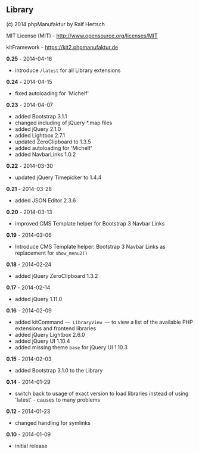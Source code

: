 ## Library

(c) 2014 phpManufaktur by Ralf Hertsch

MIT License (MIT) - <http://www.opensource.org/licenses/MIT>

kitFramework - <https://kit2.phpmanufaktur.de>

**0.25** - 2014-04-16

* introduce `/latest` for all Library extensions

**0.24** - 2014-04-15

* fixed autoloading for 'Michelf'

**0.23** - 2014-04-07

* added Bootstrap 3.1.1
* changed including of jQuery *.map files
* added jQuery 2.1.0
* added Lightbox 2.7.1
* updated ZeroClipboard to 1.3.5
* added autoloading for 'Michelf'
* added NavbarLinks 1.0.2

**0.22** - 2014-03-30

* updated jQuery Timepicker to 1.4.4

**0.21** - 2014-03-28

* added JSON Editor 2.3.6

**0.20** - 2014-03-13

* improved CMS Template helper for Bootstrap 3 Navbar Links

**0.19** - 2014-03-06

* Introduce CMS Template helper: Bootstrap 3 Navbar Links as replacement for `show_menu2()`

**0.18** - 2014-02-24

* added jQuery ZeroClipboard 1.3.2

**0.17** - 2014-02-14

* added jQuery 1.11.0

**0.16** - 2014-02-09

* added kitCommand `~~ LibraryView ~~` to view a list of the available PHP extensions and frontend libraries
* added jQuery Lightbox 2.6.0
* added jQuery UI 1.10.4
* added missing theme `base` for jQuery UI 1.10.3

**0.15** - 2014-02-03

* added Bootstrap 3.1.0 to the Library

**0.14** - 2014-01-29

* switch back to usage of exact version to load libraries instead of using 'latest' - causes to many problems

**0.12** - 2014-01-23

* changed handling for symlinks

**0.10** - 2014-01-09

* initial release